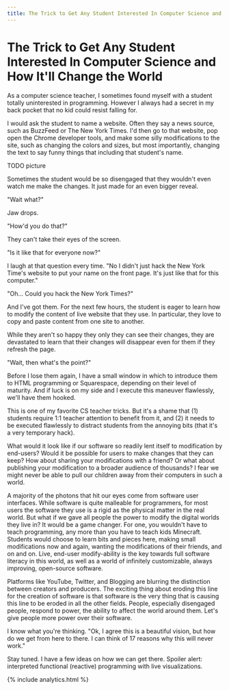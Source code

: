 ```yaml
---
title: The Trick to Get Any Student Interested In Computer Science and How It'll Change the World
---
```


# The Trick to Get Any Student Interested In Computer Science and How It'll Change the World

As a computer science teacher, I sometimes found myself with a student totally uninterested in programming. However I always had a secret in my back pocket that no kid could resist falling for.

I would ask the student to name a website. Often they say a news source, such as BuzzFeed or The New York Times. I'd then go to that website, pop open the Chrome developer tools, and make some silly modifications to the site, such as changing the colors and sizes, but most importantly, changing the text to say funny things that including that student's name.

TODO picture

Sometimes the student would be so disengaged that they wouldn't even watch me make the changes. It just made for an even bigger reveal.

"Wait what?"

Jaw drops.

"How'd you do that?"

They can't take their eyes of the screen.

"Is it like that for everyone now?"

I laugh at that question every time. "No I didn't just hack the New York Time's website to put your name on the front page. It's just like that for this computer."

"Oh... Could you hack the New York Times?"

And I've got them. For the next few hours, the student is eager to learn how to modify the content of live website that they use. In particular, they love to copy and paste content from one site to another.

While they aren't so happy they only they can see their changes, they are devastated to learn that their changes will disappear even for them if they refresh the page. 

"Wait, then what's the point?"

Before I lose them again, I have a small window in which to introduce them to HTML programming or Squarespace, depending on their level of maturity. And if luck is on my side and I execute this maneuver flawlessly, we'll have them hooked.

This is one of my favorite CS teacher tricks. But it's a shame that (1) students require 1:1 teacher attention to benefit from it, and (2) it needs to be executed flawlessly to distract students from the annoying bits (that it's a very temporary hack).

What would it look like if our software so readily lent itself to modification by end-users? Would it be possible for users to make changes that they can keep? How about sharing your modifications with a friend? Or what about publishing your modification to a broader audience of thousands? I fear we might never be able to pull our children away from their computers in such a world. 

A majority of the photons that hit our eyes come from software user interfaces. While software is quite malleable for programmers, for most users the software they use is a rigid as the physical matter in the real world. But what if we gave all people the power to modify the digital worlds they live in? It would be a game changer. For one, you wouldn't have to teach programming, any more than you have to teach kids Minecraft. Students would choose to learn bits and pieces here, making small modifications now and again, wanting the modifications of their friends, and on and on. Live, end-user modify-ability is the key towards full software literacy in this world, as well as a world of infinitely customizable, always improving, open-source software.

Platforms like YouTube, Twitter, and Blogging are blurring the distinction between creators and producers. The exciting thing about eroding this line for the creation of software is that software is the very thing that is causing this line to be eroded in all the other fields. People, especially disengaged people, respond to power, the ability to affect the world around them. Let's give people more power over their software.

I know what you're thinking. "Ok, I agree this is a beautiful vision, but how do we get from here to there. I can think of 17 reasons why this will never work."

Stay tuned. I have a few ideas on how we can get there. Spoiler alert: interpreted functional (reactive) programming with live visualizations.

{% include analytics.html %}

